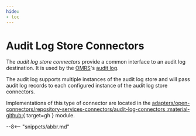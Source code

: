 ```yaml
---
hide:
- toc
---
```


<!-- SPDX-License-Identifier: CC-BY-4.0 -->
<!-- Copyright Contributors to the Egeria project. -->

# Audit Log Store Connectors

The *audit log store connectors* provide a common interface to an audit log destination. It is used by the [OMRS](/egeria-docs/services/omrs)'s [audit log](/egeria-docs/concepts/audit-log).

The audit log supports multiple instances of the audit log store and will pass audit log records to each configured instance of the audit log store connectors.

Implementations of this type of connector are located in the [adapters/open-connectors/repository-services-connectors/audit-log-connectors :material-github:](https://github.com/odpi/egeria/tree/master/open-metadata-implementation/adapters/open-connectors/repository-services-connectors/audit-log-connectors){ target=gh } module.

--8<-- "snippets/abbr.md"
